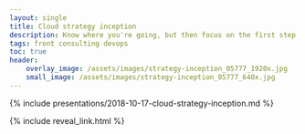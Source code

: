 ```yaml
---
layout: single
title: Cloud strategy inception
description: Know where you're going, but then focus on the first step not the destination.
tags: front consulting devops
toc: true
header:
    overlay_image: /assets/images/strategy-inception_05777_1920x.jpg
    small_image: /assets/images/strategy-inception_05777_640x.jpg
---
```


{% include presentations/2018-10-17-cloud-strategy-inception.md %}

{% include reveal_link.html %}
